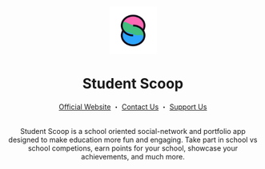 <a name="readme-top"></a>

<br />

<div align="center">
	<a href="https://github.com/Student-Scoop">
  		<img src="https://raw.githubusercontent.com/Student-Scoop/.github/main/assets/logo-light.png" alt="Logo" width="95" height="95" />
	</a>
</div>

<div align="center">
	<h1>Student Scoop</h1>
	<a href="https://studentscoop.io">Official Website</a>
	・
    <a href="mailto:contact@studentscoop.io">Contact Us</a>
	・
	<a href="#">Support Us</a>
</div>

<br>

<p align="center">
Student Scoop is a school oriented social-network and portfolio app designed to make education more fun and engaging. Take part in school vs school competions, earn points for your school, showcase your achievements, and much more.
</p>
